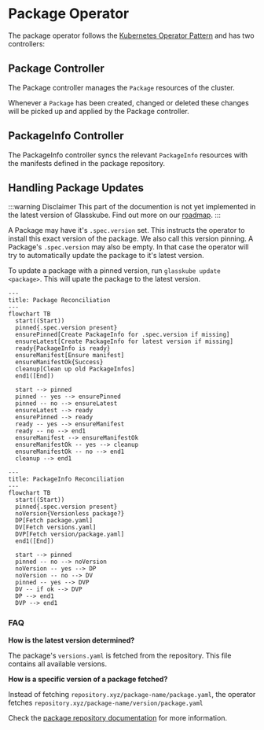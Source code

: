 # Package Operator

The package operator follows the [Kubernetes Operator Pattern](https://kubernetes.io/docs/concepts/extend-kubernetes/operator/) and has two controllers:

## Package Controller

The Package controller manages the `Package` resources of the cluster. 

Whenever a `Package` has been created, changed or deleted these changes will be picked up and applied by the Package controller.

## PackageInfo Controller

The PackageInfo controller syncs the relevant `PackageInfo` resources with the manifests defined in the package repository.

## Handling Package Updates

:::warning Disclaimer
This part of the documention is not yet implemented in the latest version of Glasskube. 
Find out more on our [roadmap](/roadmap).
:::

A Package may have it's `.spec.version` set. 
This instructs the operator to install this exact version of the package. 
We also call this version pinning.
A Package's `.spec.version` may also be empty. 
In that case the operator will try to automatically update the package to it's latest version.

To update a package with a pinned version, run `glasskube update <package>`. 
This will upate the package to the latest version. 

```mermaid
---
title: Package Reconciliation
---
flowchart TB
  start((Start))
  pinned{.spec.version present}
  ensurePinned[Create PackageInfo for .spec.version if missing]
  ensureLatest[Create PackageInfo for latest version if missing]
  ready{PackageInfo is ready}
  ensureManifest[Ensure manifest]
  ensureManifestOk{Success}
  cleanup[Clean up old PackageInfos]
  end1([End])

  start --> pinned
  pinned -- yes --> ensurePinned
  pinned -- no --> ensureLatest
  ensureLatest --> ready
  ensurePinned --> ready
  ready -- yes --> ensureManifest
  ready -- no --> end1
  ensureManifest --> ensureManifestOk
  ensureManifestOk -- yes --> cleanup
  ensureManifestOk -- no --> end1
  cleanup --> end1
```

```mermaid
---
title: PackageInfo Reconciliation
---
flowchart TB
  start((Start))
  pinned{.spec.version present}
  noVersion{Versionless package?}
  DP[Fetch package.yaml]
  DV[Fetch versions.yaml]
  DVP[Fetch version/package.yaml]
  end1([End])

  start --> pinned
  pinned -- no --> noVersion
  noVersion -- yes --> DP
  noVersion -- no --> DV
  pinned -- yes --> DVP
  DV -- if ok --> DVP
  DP --> end1
  DVP --> end1
```

### FAQ
**How is the latest version determined?**

The package's `versions.yaml` is fetched from the repository. This file contains all available versions.

**How is a specific version of a package fetched?**

Instead of fetching `repository.xyz/package-name/package.yaml`, the operator fetches `repository.xyz/package-name/version/package.yaml`

Check the [package repository documentation](../package-repository#structure) for more information.

